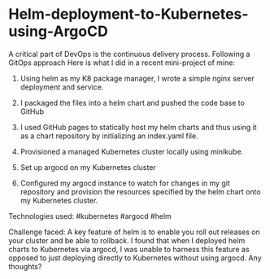 # Helm-deployment-to-Kubernetes-using-ArgoCD

A critical part of DevOps is the continuous delivery process. Following a GitOps approach Here is what I did in a recent mini-project of mine:

1. Using helm as my K8 package manager, I wrote a simple nginx server deployment and service.

2. I packaged the files into a helm chart and pushed the code base
to GitHub

3. I used GitHub pages to statically host my helm charts and thus using it as a chart repository by initializing an index.yaml file.

4. Provisioned a managed Kubernetes cluster locally using minikube.

5. Set up argocd on my Kubernetes cluster

6. Configured my argocd instance to watch for changes in my
git repository and provision the resources specified by the helm
chart onto my Kubernetes cluster.

Technologies used: #kubernetes #argocd #helm

Challenge faced:
A key feature of helm is to enable you roll out releases on your cluster and be able to rollback. I found that when I deployed helm charts 
to Kubernetes via argocd, I was unable to harness this feature as opposed to just deploying directly to Kubernetes without using argocd. Any thoughts? 
